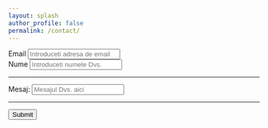 ```yaml
---
layout: splash
author_profile: false
permalink: /contact/
---
```


<form accept-charset="UTF-8" action="https://getform.io/f/23d18137-89d5-4eb5-bd6b-829cf85eb8b4" method="POST" enctype="multipart/form-data" target="_blank">
          <div class="form-group">
            <label for="inputEmail1" required="required">Email</label>
            <input type="email" name="email" class="form-control" id="inputEmail" aria-describedby="emailHelp" placeholder="Introduceti adresa de email">
          </div>
          <div class="form-group">
            <label for="inputName">Nume</label>
            <input type="text" name="name" class="form-control" id="inputName" placeholder="Introduceti numele Dvs." required="required">
          </div>
          <hr>
          <div class="form-group mt-3">
            <label class="mr-2" for="inputMessage">Mesaj:</label>
            <input type="textarea" name="message" class="form-control" id="inputMessage" placeholder="Mesajul Dvs. aici" required="required">
          </div>
          <hr>
          <button type="submit" class="btn btn-primary">Submit</button>
        </form>
